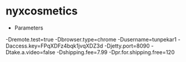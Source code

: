 # nyxcosmetics

- Parameters

-Dremote.test=true
-Dbrowser.type=chrome
-Dusername=tunpekar1
-Daccess.key=FPqXDFz4bqk1jvqXDZ3d
-Djetty.port=8090
-Dtake.a.video=false
-Dshipping.fee=7.99
-Dpr.for.shipping.free=120